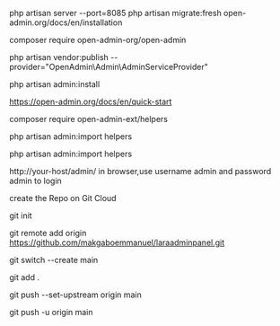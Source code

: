 
php artisan server --port=8085
php artisan migrate:fresh
open-admin.org/docs/en/installation

composer require open-admin-org/open-admin

php artisan vendor:publish --provider="OpenAdmin\Admin\AdminServiceProvider"

php artisan admin:install

https://open-admin.org/docs/en/quick-start

composer require open-admin-ext/helpers

php artisan admin:import helpers

php artisan admin:import helpers




http://your-host/admin/ in browser,use username admin and password admin to login

create the Repo on Git Cloud

git init

git remote add origin https://github.com/makgaboemmanuel/laraadminpanel.git

git switch --create main 

git add .

git push --set-upstream origin main

git push -u origin main

    

